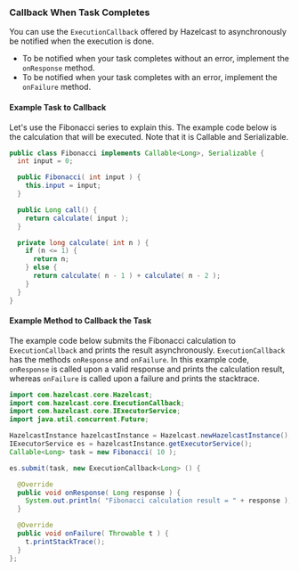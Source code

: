 


### Callback When Task Completes

You can use the `ExecutionCallback` offered by Hazelcast to asynchronously be notified when the execution is done.

- To be notified when your task completes without an error, implement the `onResponse` method.
- To be notified when your task completes with an error, implement the `onFailure` method.

#### Example Task to Callback

Let's use the Fibonacci series to explain this. The example code below is the calculation that will be executed. Note that it is Callable and Serializable.

```java
public class Fibonacci implements Callable<Long>, Serializable {
  int input = 0;

  public Fibonacci( int input ) {
    this.input = input;
  }

  public Long call() {
    return calculate( input );
  }

  private long calculate( int n ) {
    if (n <= 1) {
      return n;
    } else {
      return calculate( n - 1 ) + calculate( n - 2 );
    }
  }
}
```

#### Example Method to Callback the Task

The example code below submits the Fibonacci calculation to `ExecutionCallback` and prints the result asynchronously. `ExecutionCallback` has the methods `onResponse` and `onFailure`. In this example code, `onResponse` is called upon a valid response and prints the calculation result, whereas `onFailure` is called upon a failure and prints the stacktrace.


```java
import com.hazelcast.core.Hazelcast;
import com.hazelcast.core.ExecutionCallback;
import com.hazelcast.core.IExecutorService;
import java.util.concurrent.Future;

HazelcastInstance hazelcastInstance = Hazelcast.newHazelcastInstance();
IExecutorService es = hazelcastInstance.getExecutorService();
Callable<Long> task = new Fibonacci( 10 );

es.submit(task, new ExecutionCallback<Long> () {

  @Override
  public void onResponse( Long response ) {
    System.out.println( "Fibonacci calculation result = " + response );
  }

  @Override
  public void onFailure( Throwable t ) {
    t.printStackTrace();
  }
};
```


